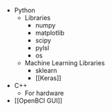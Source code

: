 * Python
	* Libraries
		* numpy
		* matplotlib
		* scipy
		* pylsl
		* os
	* Machine Learning Libraries
		* sklearn
		* [[Keras]]
* C++
	* For hardware
* [[OpenBCI GUI]]